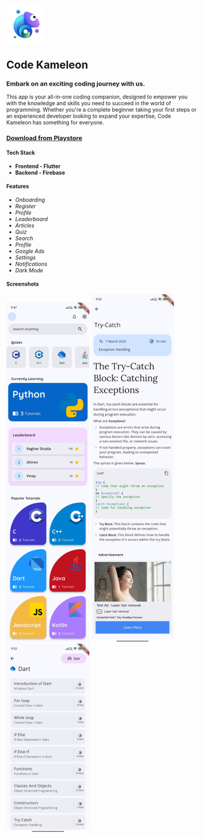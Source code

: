 <img src="https://github.com/raghav042/codekameleon/blob/main/assets/icons/app_logo.png" height="100"> <br>
# Code Kameleon
### Embark on an exciting coding journey with us.

This app is your all-in-one coding companion, designed to empower you with the knowledge and skills you need to succeed in the world of programming. Whether you're a complete beginner taking your first steps or an experienced developer looking to expand your expertise, Code Kameleon has something for everyone.

### [Download from Playstore](https://play.google.com/store/apps/details?id=com.techlyverse.codekameleon&hl=en)

#### Tech Stack
* **Frontend - Flutter**
* **Backend - Firebase**

#### Features
* *Onboarding*
* *Register*
* *Profile*
* *Leaderboard*
* *Articles*
* *Quiz*
* *Search*
* *Profile*
* *Google Ads*
* *Settings*
* *Notifications*
* *Dark Mode*

#### Screenshots

<img src="https://github.com/raghav042/codekameleon/blob/main/screenshots/home.jpg" width="220"> <img src="https://github.com/raghav042/codekameleon/blob/main/screenshots/ts.jpg" width="220"> <img src="https://github.com/raghav042/codekameleon/blob/main/screenshots/tutorial.jpg" width="220">






